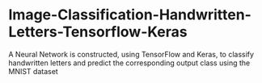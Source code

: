 # Image-Classification-Handwritten-Letters-Tensorflow-Keras
A Neural Network is constructed, using TensorFlow and Keras, to classify handwritten letters and predict the corresponding output class using the MNIST dataset
